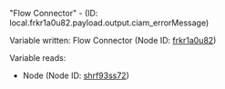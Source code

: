 "Flow Connector" - (ID: local.frkr1a0u82.payload.output.ciam_errorMessage)

Variable written:
Flow Connector (Node ID: [frkr1a0u82](../nodes/frkr1a0u82.md))

Variable reads:
* Node (Node ID: [shrf93ss72](../nodes/shrf93ss72.md))
